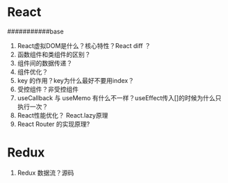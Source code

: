 # React
###########base
1. React虚拟DOM是什么？核心特性？React diff ？
2. 函数组件和类组件的区别？
3. 组件间的数据传递？
4. 组件优化？
5. key 的作用？key为什么最好不要用index？
6. 受控组件？非受控组件
7. useCallback 与 useMemo 有什么不一样？useEffect传入[]的时候为什么只执行一次？
8. React性能优化？ React.lazy原理
9. React Router 的实现原理?





# Redux
1. Redux 数据流？源码